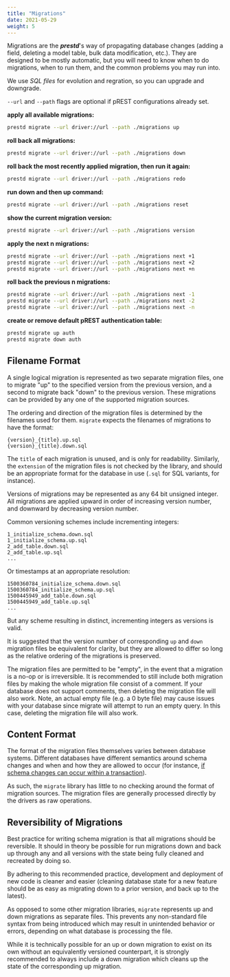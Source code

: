```yaml
---
title: "Migrations"
date: 2021-05-29
weight: 5
---
```


Migrations are the _**prestd**_'s way of propagating database changes (adding a field, deleting a model table, bulk data modification, etc.). They are designed to be mostly automatic, but you will need to know when to do migrations, when to run them, and the common problems you may run into.

We use _SQL files_ for evolution and regration, so you can upgrade and downgrade.

`--url` and `--path` flags are optional if pREST configurations already set.

**apply all available migrations:**

```sh
prestd migrate --url driver://url --path ./migrations up
```

**roll back all migrations:**

```sh
prestd migrate --url driver://url --path ./migrations down
```

**roll back the most recently applied migration, then run it again:**

```sh
prestd migrate --url driver://url --path ./migrations redo
```

**run down and then up command:**

```sh
prestd migrate --url driver://url --path ./migrations reset
```

**show the current migration version:**

```sh
prestd migrate --url driver://url --path ./migrations version
```

**apply the next n migrations:**

```sh
prestd migrate --url driver://url --path ./migrations next +1
prestd migrate --url driver://url --path ./migrations next +2
prestd migrate --url driver://url --path ./migrations next +n
```

**roll back the previous n migrations:**

```sh
prestd migrate --url driver://url --path ./migrations next -1
prestd migrate --url driver://url --path ./migrations next -2
prestd migrate --url driver://url --path ./migrations next -n
```

**create or remove default pREST authentication table:**

```sh
prestd migrate up auth
prestd migrate down auth
```

## Filename Format

A single logical migration is represented as two separate migration files, one
to migrate "up" to the specified version from the previous version, and a second to migrate back "down" to the previous version. These migrations can be provided by any one of the supported migration sources.

The ordering and direction of the migration files is determined by the filenames used for them. `migrate` expects the filenames of migrations to have the format:

```
{version}_{title}.up.sql
{version}_{title}.down.sql
```

The `title` of each migration is unused, and is only for readability. Similarly, the `extension` of the migration files is not checked by the library, and should be an appropriate format for the database in use (`.sql` for SQL variants, for instance).

Versions of migrations may be represented as any 64 bit unsigned integer.
All migrations are applied upward in order of increasing version number, and
downward by decreasing version number.

Common versioning schemes include incrementing integers:

```
1_initialize_schema.down.sql
1_initialize_schema.up.sql
2_add_table.down.sql
2_add_table.up.sql
...
```

Or timestamps at an appropriate resolution:

```
1500360784_initialize_schema.down.sql
1500360784_initialize_schema.up.sql
1500445949_add_table.down.sql
1500445949_add_table.up.sql
...
```

But any scheme resulting in distinct, incrementing integers as versions is valid.

It is suggested that the version number of corresponding `up` and `down` migration files be equivalent for clarity, but they are allowed to differ so long as the relative ordering of the migrations is preserved.

The migration files are permitted to be "empty", in the event that a migration
is a no-op or is irreversible. It is recommended to still include both migration files by making the whole migration file consist of a comment.
If your database does not support comments, then deleting the migration file will also work.
Note, an actual empty file (e.g. a 0 byte file) may cause issues with your database since migrate will attempt to run an empty query. In this case, deleting the migration file will also work.

## Content Format

The format of the migration files themselves varies between database systems.
Different databases have different semantics around schema changes and when and
how they are allowed to occur (for instance, [if schema changes can occur within a transaction](https://wiki.postgresql.org/wiki/Transactional_DDL_in_PostgreSQL:_A_Competitive_Analysis)).

As such, the `migrate` library has little to no checking around the format of
migration sources. The migration files are generally processed directly by the
drivers as raw operations.

## Reversibility of Migrations

Best practice for writing schema migration is that all migrations should be
reversible. It should in theory be possible for run migrations down and back up
through any and all versions with the state being fully cleaned and recreated
by doing so.

By adhering to this recommended practice, development and deployment of new code is cleaner and easier (cleaning database state for a new feature should be as easy as migrating down to a prior version, and back up to the latest).

As opposed to some other migration libraries, `migrate` represents up and down
migrations as separate files. This prevents any non-standard file syntax from
being introduced which may result in unintended behavior or errors, depending
on what database is processing the file.

While it is technically possible for an up or down migration to exist on its own without an equivalently versioned counterpart, it is strongly recommended to always include a down migration which cleans up the state of the corresponding up migration.
